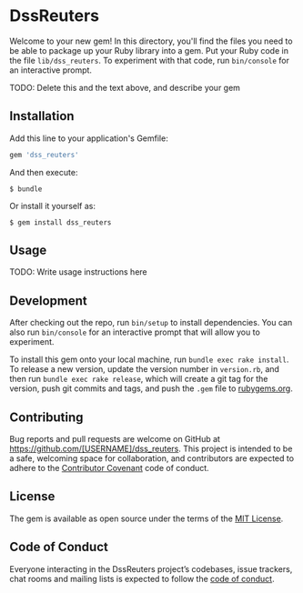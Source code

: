# DssReuters

Welcome to your new gem! In this directory, you'll find the files you need to be able to package up your Ruby library into a gem. Put your Ruby code in the file `lib/dss_reuters`. To experiment with that code, run `bin/console` for an interactive prompt.

TODO: Delete this and the text above, and describe your gem

## Installation

Add this line to your application's Gemfile:

```ruby
gem 'dss_reuters'
```

And then execute:

    $ bundle

Or install it yourself as:

    $ gem install dss_reuters

## Usage

TODO: Write usage instructions here

## Development

After checking out the repo, run `bin/setup` to install dependencies. You can also run `bin/console` for an interactive prompt that will allow you to experiment.

To install this gem onto your local machine, run `bundle exec rake install`. To release a new version, update the version number in `version.rb`, and then run `bundle exec rake release`, which will create a git tag for the version, push git commits and tags, and push the `.gem` file to [rubygems.org](https://rubygems.org).

## Contributing

Bug reports and pull requests are welcome on GitHub at https://github.com/[USERNAME]/dss_reuters. This project is intended to be a safe, welcoming space for collaboration, and contributors are expected to adhere to the [Contributor Covenant](http://contributor-covenant.org) code of conduct.

## License

The gem is available as open source under the terms of the [MIT License](https://opensource.org/licenses/MIT).

## Code of Conduct

Everyone interacting in the DssReuters project’s codebases, issue trackers, chat rooms and mailing lists is expected to follow the [code of conduct](https://github.com/[USERNAME]/dss_reuters/blob/master/CODE_OF_CONDUCT.md).
